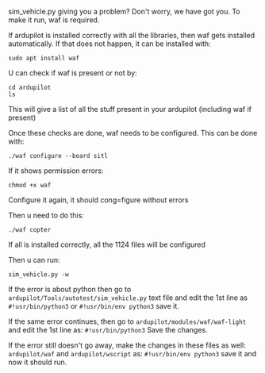 sim_vehicle.py giving you a problem?
Don't worry, we have got you.
To make it run, waf is required.

If ardupilot is installed correctly with all the libraries, then waf gets installed automatically.
If that does not happen, it can be installed with:
```
sudo apt install waf
```
U can check if waf is present or not by:
```
cd ardupilot
ls
```
This will give a list of all the stuff present in your ardupilot (including waf if present)
   
Once these checks are done, waf needs to be configured. This can be done with:
```
./waf configure --board sitl
```               
If it shows permission errors:
```
chmod +x waf
```               
Configure it again, it should cong=figure without errors

Then u need to do this:
```
./waf copter
```               
If all is installed correctly, all the 1124 files will be configured

Then u can run:
```
sim_vehicle.py -w
```               
If the error is about python then go to ```ardupilot/Tools/autotest/sim_vehicle.py``` text file
and edit the 1st line as ```#!usr/bin/python3``` or ```#!usr/bin/env python3```
save it.

If the same error continues, then go to ```ardupilot/modules/waf/waf-light```
and edit the 1st line as:
```#!usr/bin/python3```
Save the changes.

If the error still doesn't go away, make the changes in these files as well:
```ardupilot/waf``` and ```ardupilot/wscript``` as:
```#!usr/bin/env python3```
save it and now it should run.
